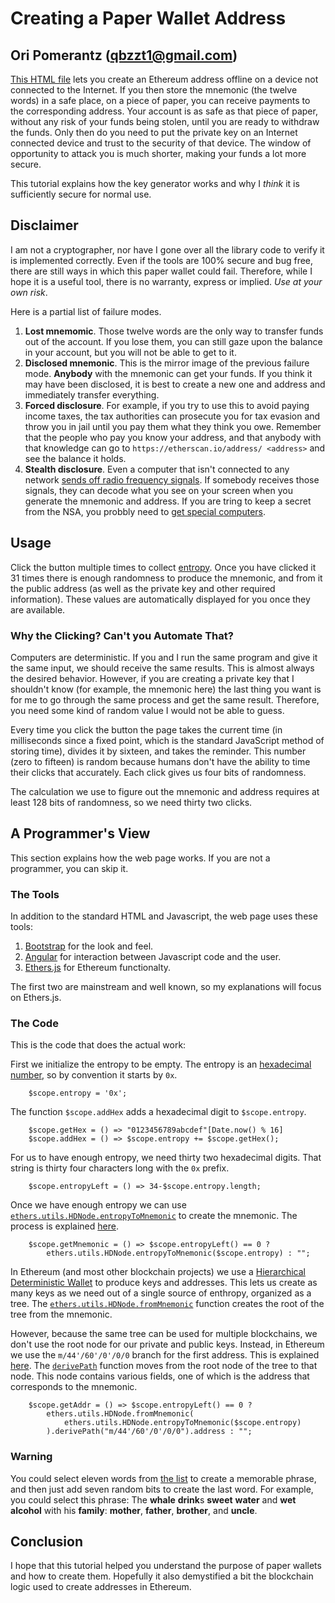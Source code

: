 # Creating a Paper Wallet Address

## Ori Pomerantz (qbzzt1@gmail.com)

[This HTML file](https://qbzzt.github.io/ethereum/paper_wallet.html) lets you
create an Ethereum address offline on a device not connected to the Internet. If you then store the mnemonic 
(the twelve words) in a safe place, on a piece of paper, you can receive payments to the corresponding address. 
Your account is as safe as that piece of paper, without any risk of your funds being stolen, until you are ready to 
withdraw the funds. Only then do you need to put the private key on an Internet connected device and trust to the 
security of that device. The window of opportunity to attack you is much shorter, making your funds a lot more secure.

This tutorial explains how the key generator works and why I *think* it is sufficiently secure for normal use.

## Disclaimer

I am not a cryptographer, nor have I gone over all the library code to verify it is implemented correctly. Even if the tools
are 100% secure and bug free, there are still ways in which this paper wallet could fail. Therefore,
while I hope it is a useful tool, there is no warranty, express or implied. *Use at your own risk*.

Here is a partial list of failure modes.

1. **Lost mnemomic**. Those twelve words are the only way to transfer funds out of the account. If you lose them, you can
still gaze upon the balance in your account, but you will not be able to get to it.
1. **Disclosed mnemonic**. This is the mirror image of the previous failure mode. **Anybody** with the mnemonic can
get your funds. If you think it may have been disclosed, it is best to create a new one and address 
and immediately transfer everything.
1. **Forced disclosure**. For example, if you try to use this to avoid paying income taxes, the
tax authorities can prosecute you for tax evasion and throw you in jail until you pay them what they think you owe. Remember
that the people who pay you know your address, and that anybody with that knowledge can go to 
`https://etherscan.io/address/ <address>` and see the balance it holds.
1. **Stealth disclosure**. Even a computer that isn't connected to any network 
[sends off radio frequency signals](https://www.cl.cam.ac.uk/~mgk25/pet2004-fpd.pdf). If somebody receives those signals,
they can decode what you see on your screen when you generate the mnemonic and address. If you are tring to keep a secret
from the NSA, you probbly need to [get special computers](https://en.wikipedia.org/wiki/Tempest_(codename)). 


## Usage

Click the button multiple times to collect [entropy](https://en.wikipedia.org/wiki/Entropy_(computing)). Once you have clicked
it 31 times there is enough randomness to produce the mnemonic, and from it the public address (as well as the private key 
and other required information). These values are automatically displayed for you once they are available.

### Why the Clicking? Can't you Automate That?

Computers are deterministic. If you and I run the same program and give it the same input, we should receive the same results.
This is almost always the desired behavior. However, if you are creating a private key that I shouldn't know (for example, the
mnemonic here) the last thing you want is for me to go through the same process and get the same result. Therefore, you need 
some kind of random value I would not be able to guess.

Every time you click the button the page takes the current time (in milliseconds since a fixed point, which is the standard
JavaScript method of storing time), divides it by sixteen, and takes the reminder. This number (zero to fifteen) is random
because humans don't have the ability to time their clicks that accurately. Each click gives us four bits of randomness.

The calculation we use to figure out the mnemonic and address requires at least 128 bits of randomness, so we need thirty two
clicks. 

## A Programmer's View

This section explains how the web page works. If you are not a programmer, you can skip it.

### The Tools

In addition to the standard HTML and Javascript, the web page uses these tools:

1. [Bootstrap](https://www.w3schools.com/bootstrap/default.asp) for the look and feel.
1. [Angular](https://www.w3schools.com/angular/default.asp) for interaction between Javascript code and the user.
1. [Ethers.js](https://docs.ethers.io/ethers.js/html/) for Ethereum functionalty.

The first two are mainstream and well known, so my explanations will focus on Ethers.js.


### The Code

This is the code that does the actual work:

First we initialize the entropy to be empty. The entropy is an [hexadecimal number](https://en.wikipedia.org/wiki/Hexadecimal),
so by convention it starts by `0x`. 

```
	$scope.entropy = '0x';
```

The function `$scope.addHex` adds a hexadecimal digit to `$scope.entropy`. 
```
	$scope.getHex = () => "0123456789abcdef"[Date.now() % 16]
 	$scope.addHex = () => $scope.entropy += $scope.getHex();
```

For us to have enough entropy, we need thirty two hexadecimal digits. That string is thirty four characters long 
with the `0x` prefix.
```
	$scope.entropyLeft = () => 34-$scope.entropy.length;
```

Once we have enough entropy we can use 
[`ethers.utils.HDNode.entropyToMnemonic`](https://docs.ethers.io/ethers.js/html/api-advanced.html#static-methods) 
to create the mnemonic. The process is explained
[here](https://github.com/bitcoin/bips/blob/master/bip-0039.mediawiki).
```
	$scope.getMnemonic = () => $scope.entropyLeft() == 0 ? 
		ethers.utils.HDNode.entropyToMnemonic($scope.entropy) : "";
```

In Ethereum (and most other blockchain projects) we use a 
[Hierarchical Deterministic Wallet](https://github.com/bitcoin/bips/blob/master/bip-0032.mediawiki) to 
produce keys and addresses. This lets us create as many keys as we need out of a single source of enthropy,
organized as a tree. The 
[`ethers.utils.HDNode.fromMnemonic`](https://docs.ethers.io/ethers.js/html/api-advanced.html#static-methods)
function creates the root of the tree from the mnemonic. 

However, because the same tree can be used for multiple blockchains, we don't use the root node for our private and
public keys. Instead, in Ethereum we use the `m/44'/60'/0'/0/0` branch for the first address. This is explained
[here](https://github.com/bitcoin/bips/blob/master/bip-0044.mediawiki). The 
[`derivePath`](https://docs.ethers.io/ethers.js/html/api-advanced.html#deriving-child-and-neutered-nodes) function 
moves from the root node of the tree to that node. This node contains various fields, one of which is the address 
that corresponds to the mnemonic.

```
	$scope.getAddr = () => $scope.entropyLeft() == 0 ? 
		ethers.utils.HDNode.fromMnemonic(
			ethers.utils.HDNode.entropyToMnemonic($scope.entropy)
		).derivePath("m/44'/60'/0'/0/0").address : "";
```

### Warning

You could select eleven words from [the list](https://github.com/bitcoin/bips/blob/master/bip-0039/english.txt)
to create a memorable phrase, and then just add seven random bits to create the last word. For example, you could select this phrase: The **whale** **drink**s **sweet**
**water** and **wet** **alcohol** with his **family**: **mother**, **father**, 
**brother**, and **uncle**. 



## Conclusion

I hope that this tutorial helped you understand the purpose of paper wallets and how to create them. 
Hopefully it also demystified a bit the blockchain logic used to create addresses in Ethereum.
